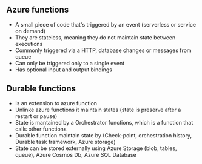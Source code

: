 ## Azure functions

- A small piece of code that's triggered by an event (serverless or service on demand)
- They are stateless, meaning they do not maintain state between executions
- Commonly triggered via a HTTP, database changes or messages from queue
- Can only be triggered only to a single event
- Has optional input and output bindings
  
## Durable functions
- Is an extension to azure function
- Unlinke azure functions it maintain states (state is preserve after a restart or pause)
- State is mantained by a Orchestrator functions, which is a function that calls other functions
- Durable function maintain state by (Check-point, orchestration history, Durable task framework, Azure storage)
- State can be stored externally using Azure Storage (blob, tables, queue), Azure Cosmos Db, Azure SQL Database
